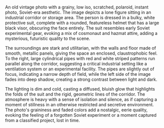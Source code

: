 An old vintage photo with a grainy, low iso, scratched, polaroid, instant photo, Soviet-era aesthetic. The image depicts a lone figure sitting in an industrial corridor or storage area. The person is dressed in a bulky, white protective suit, complete with a rounded, featureless helmet that has a large black visor, obscuring the face entirely. The suit resembles early Soviet experimental gear, evoking a mix of cosmonaut and hazmat attire, adding a mysterious, futuristic quality to the scene.

The surroundings are stark and utilitarian, with the walls and floor made of smooth, metallic panels, giving the space an enclosed, claustrophobic feel. To the right, large cylindrical pipes with red and white striped patterns run parallel along the corridor, suggesting a critical industrial setting like a ventilation system or an experimental facility. The pipes are slightly out of focus, indicating a narrow depth of field, while the left side of the image fades into deep shadow, creating a strong contrast between light and dark.

The lighting is dim and cold, casting a diffused, bluish glow that highlights the folds of the suit and the rigid, geometric lines of the corridor. The atmosphere is heavy with a sense of isolation and silence, as if capturing a moment of stillness in an otherwise restricted and secretive environment. The photo's graininess and faded colors add a nostalgic, eerie quality, evoking the feeling of a forgotten Soviet experiment or a moment captured from a classified project, lost in time.